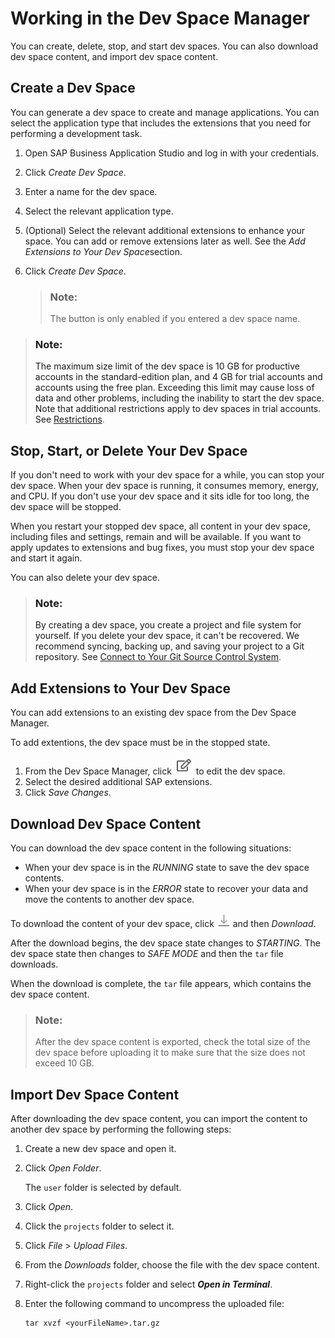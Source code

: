 <!-- loioad40d52d0bea4d79baaf9626509caf33 -->

# Working in the Dev Space Manager

You can create, delete, stop, and start dev spaces. You can also download dev space content, and import dev space content.



<a name="loioad40d52d0bea4d79baaf9626509caf33__section_bpd_nst_njb"/>

## Create a Dev Space

You can generate a dev space to create and manage applications. You can select the application type that includes the extensions that you need for performing a development task.

1.  Open SAP Business Application Studio and log in with your credentials.
2.  Click *Create Dev Space*.
3.  Enter a name for the dev space.
4.  Select the relevant application type.
5.  \(Optional\) Select the relevant additional extensions to enhance your space. You can add or remove extensions later as well. See the *Add Extensions to Your Dev Space*section.
6.  Click *Create Dev Space*.

    > ### Note:  
    > The button is only enabled if you entered a dev space name.


> ### Note:  
> The maximum size limit of the dev space is 10 GB for productive accounts in the standard-edition plan, and 4 GB for trial accounts and accounts using the free plan. Exceeding this limit may cause loss of data and other problems, including the inability to start the dev space. Note that additional restrictions apply to dev spaces in trial accounts. See [Restrictions](Restrictions_a45742a.md).



<a name="loioad40d52d0bea4d79baaf9626509caf33__section_b3b_1gs_33b"/>

## Stop, Start, or Delete Your Dev Space

If you don't need to work with your dev space for a while, you can stop your dev space. When your dev space is running, it consumes memory, energy, and CPU. If you don't use your dev space and it sits idle for too long, the dev space will be stopped.

When you restart your stopped dev space, all content in your dev space, including files and settings, remain and will be available. If you want to apply updates to extensions and bug fixes, you must stop your dev space and start it again.

You can also delete your dev space.

> ### Note:  
> By creating a dev space, you create a project and file system for yourself. If you delete your dev space, it can't be recovered. We recommend syncing, backing up, and saving your project to a Git repository. See [Connect to Your Git Source Control System](Connect_to_Your_Git_Source_Control_System_e7a42bc.md).



<a name="loioad40d52d0bea4d79baaf9626509caf33__section_s2p_4ts_fnb"/>

## Add Extensions to Your Dev Space

You can add extensions to an existing dev space from the Dev Space Manager.

To add extentions, the dev space must be in the stopped state.

1.  From the Dev Space Manager, click ![](images/Edit_Dev_Space_Button_7f87f6e.jpg) to edit the dev space.
2.  Select the desired additional SAP extensions.
3.  Click *Save Changes*.



<a name="loioad40d52d0bea4d79baaf9626509caf33__section_b5r_zhm_5jb"/>

## Download Dev Space Content

You can download the dev space content in the following situations:

-   When your dev space is in the *RUNNING* state to save the dev space contents.
-   When your dev space is in the *ERROR* state to recover your data and move the contents to another dev space.

To download the content of your dev space, click ![](images/Download_Dev_space_content_87493f9.png) and then *Download*.

After the download begins, the dev space state changes to *STARTING*. The dev space state then changes to *SAFE MODE* and then the `tar` file downloads.

When the download is complete, the `tar` file appears, which contains the dev space content.

> ### Note:  
> After the dev space content is exported, check the total size of the dev space before uploading it to make sure that the size does not exceed 10 GB.



<a name="loioad40d52d0bea4d79baaf9626509caf33__section_kjb_krb_hmb"/>

## Import Dev Space Content

After downloading the dev space content, you can import the content to another dev space by performing the following steps:

1.  Create a new dev space and open it.
2.  Click *Open Folder*.

    The `user` folder is selected by default.

3.  Click *Open*.
4.  Click the `projects` folder to select it.
5.  Click *File* \> *Upload Files*.
6.  From the *Downloads* folder, choose the file with the dev space content.
7.  Right-click the `projects` folder and select ***Open in Terminal***.
8.  Enter the following command to uncompress the uploaded file:

    ```
    tar xvzf <yourFileName>.tar.gz
    ```


